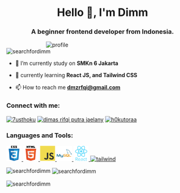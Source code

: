 <h1 align="center">Hello 👋, I'm Dimm</h1>
<h3 align="center">A beginner frontend developer from Indonesia.</h3>
<img align="right" alt="profile" width="400" src"https://www.google.com/url?sa=i&url=https%3A%2F%2Fid.linkedin.com%2Fin%2Fdimas-rifqi-putra-jaelany-6b564128a&psig=AOvVaw2p2blfPqAdLPvPD2QPoBFj&ust=1716075363145000&source=images&cd=vfe&opi=89978449&ved=0CBIQjRxqFwoTCPjgioXtlYYDFQAAAAAdAAAAABAE">

<p align="left"> <img src="https://komarev.com/ghpvc/?username=searchfordimm&label=Profile%20views&color=0e75b6&style=flat" alt="searchfordimm" /> </p>

- 🏫 I’m currently study on **SMKn 6 Jakarta**

- 🌱 currently learning **React JS, and Tailwind CSS**

- 📫 How to reach me **dmzrfqi@gmail.com**

<h3 align="left">Connect with me:</h3>
<p align="left">
<a href="https://twitter.com/7usthoku" target="blank"><img align="center" src="https://raw.githubusercontent.com/rahuldkjain/github-profile-readme-generator/master/src/images/icons/Social/twitter.svg" alt="7usthoku" height="30" width="40" /></a>
<a href="https://linkedin.com/in/dimas rifqi putra jaelany" target="blank"><img align="center" src="https://raw.githubusercontent.com/rahuldkjain/github-profile-readme-generator/master/src/images/icons/Social/linked-in-alt.svg" alt="dimas rifqi putra jaelany" height="30" width="40" /></a>
<a href="https://instagram.com/h0kutoraa" target="blank"><img align="center" src="https://raw.githubusercontent.com/rahuldkjain/github-profile-readme-generator/master/src/images/icons/Social/instagram.svg" alt="h0kutoraa" height="30" width="40" /></a>
</p>

<h3 align="left">Languages and Tools:</h3>
<p align="left"> <a href="https://www.w3schools.com/css/" target="_blank" rel="noreferrer"> <img src="https://raw.githubusercontent.com/devicons/devicon/master/icons/css3/css3-original-wordmark.svg" alt="css3" width="40" height="40"/> </a> <a href="https://www.w3.org/html/" target="_blank" rel="noreferrer"> <img src="https://raw.githubusercontent.com/devicons/devicon/master/icons/html5/html5-original-wordmark.svg" alt="html5" width="40" height="40"/> </a> <a href="https://developer.mozilla.org/en-US/docs/Web/JavaScript" target="_blank" rel="noreferrer"> <img src="https://raw.githubusercontent.com/devicons/devicon/master/icons/javascript/javascript-original.svg" alt="javascript" width="40" height="40"/> </a> <a href="https://www.mysql.com/" target="_blank" rel="noreferrer"> <img src="https://raw.githubusercontent.com/devicons/devicon/master/icons/mysql/mysql-original-wordmark.svg" alt="mysql" width="40" height="40"/> </a> <a href="https://reactjs.org/" target="_blank" rel="noreferrer"> <img src="https://raw.githubusercontent.com/devicons/devicon/master/icons/react/react-original-wordmark.svg" alt="react" width="40" height="40"/> </a> <a href="https://tailwindcss.com/" target="_blank" rel="noreferrer"> <img src="https://www.vectorlogo.zone/logos/tailwindcss/tailwindcss-icon.svg" alt="tailwind" width="40" height="40"/> </a> </p>

<p><img align="left" src="https://github-readme-stats.vercel.app/api/top-langs?username=searchfordimm&show_icons=true&locale=en&layout=compact" alt="searchfordimm" /></p>

<p>&nbsp;<img align="center" src="https://github-readme-stats.vercel.app/api?username=searchfordimm&show_icons=true&locale=en" alt="searchfordimm" /></p>

<p><img align="center" src="https://github-readme-streak-stats.herokuapp.com/?user=searchfordimm&" alt="searchfordimm" /></p>
